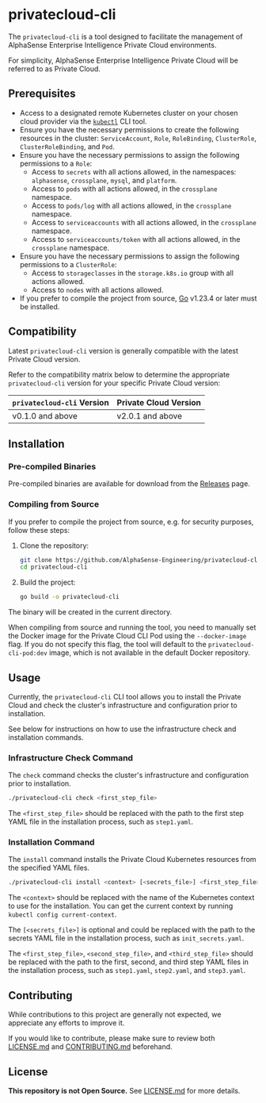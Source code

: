 # privatecloud-cli

The `privatecloud-cli` is a tool designed to facilitate the management of AlphaSense Enterprise Intelligence Private Cloud environments.

For simplicity, AlphaSense Enterprise Intelligence Private Cloud will be referred to as Private Cloud.

## Prerequisites

- Access to a designated remote Kubernetes cluster on your chosen cloud provider via the [`kubectl`](https://kubernetes.io/docs/reference/kubectl) CLI tool.
- Ensure you have the necessary permissions to create the following resources in the cluster:
  `ServiceAccount`, `Role`, `RoleBinding`, `ClusterRole`, `ClusterRoleBinding`, and `Pod`.
- Ensure you have the necessary permissions to assign the following permissions to a `Role`:
  - Access to `secrets` with all actions allowed, in the namespaces: `alphasense`, `crossplane`, `mysql`, and `platform`.
  - Access to `pods` with all actions allowed, in the `crossplane` namespace.
  - Access to `pods/log` with all actions allowed, in the `crossplane` namespace.
  - Access to `serviceaccounts` with all actions allowed, in the `crossplane` namespace.
  - Access to `serviceaccounts/token` with all actions allowed, in the `crossplane` namespace.
- Ensure you have the necessary permissions to assign the following permissions to a `ClusterRole`:
  - Access to `storageclasses` in the `storage.k8s.io` group with all actions allowed.
  - Access to `nodes` with all actions allowed.
- If you prefer to compile the project from source, [Go](https://go.dev) v1.23.4 or later must be installed.

## Compatibility

Latest `privatecloud-cli` version is generally compatible with the latest Private Cloud version.

Refer to the compatibility matrix below to determine the appropriate `privatecloud-cli` version for your specific Private Cloud version:

| `privatecloud-cli` Version | Private Cloud Version |
|----------------------------|-----------------------|
| v0.1.0 and above           | v2.0.1 and above      |

## Installation

### Pre-compiled Binaries

Pre-compiled binaries are available for download from the [Releases](https://github.com/AlphaSense-Engineering/privatecloud-cli/releases) page.

### Compiling from Source

If you prefer to compile the project from source, e.g. for security purposes, follow these steps:

1. Clone the repository:

    ```bash
    git clone https://github.com/AlphaSense-Engineering/privatecloud-cli.git
    cd privatecloud-cli
    ```

2. Build the project:

    ```bash
    go build -o privatecloud-cli
    ```

The binary will be created in the current directory.

When compiling from source and running the tool, you need to manually set the Docker image for the Private Cloud CLI Pod using the `--docker-image` flag.
If you do not specify this flag, the tool will default to the `privatecloud-cli-pod:dev` image, which is not available in the default Docker repository.

## Usage

Currently, the `privatecloud-cli` CLI tool allows you to install the Private Cloud and check the cluster's infrastructure and configuration prior to
installation.

See below for instructions on how to use the infrastructure check and installation commands.

### Infrastructure Check Command

The `check` command checks the cluster's infrastructure and configuration prior to installation.

```bash
./privatecloud-cli check <first_step_file>
```

The `<first_step_file>` should be replaced with the path to the first step YAML file in the installation process, such as `step1.yaml`.

### Installation Command

The `install` command installs the Private Cloud Kubernetes resources from the specified YAML files.

```bash
./privatecloud-cli install <context> [<secrets_file>] <first_step_file> <second_step_file> <third_step_file>
```

The `<context>` should be replaced with the name of the Kubernetes context to use for the installation. You can get the current context by running
`kubectl config current-context`.

The `[<secrets_file>]` is optional and could be replaced with the path to the secrets YAML file in the installation process, such as `init_secrets.yaml`.

The `<first_step_file>`, `<second_step_file>`, and `<third_step_file>` should be replaced with the path to the first, second, and third step YAML files in the
installation process, such as `step1.yaml`, `step2.yaml`, and `step3.yaml`.

## Contributing

While contributions to this project are generally not expected, we appreciate any efforts to improve it.

If you would like to contribute, please make sure to review both
[LICENSE.md](https://github.com/AlphaSense-Engineering/privatecloud-cli/blob/main/LICENSE.md) and
[CONTRIBUTING.md](https://github.com/AlphaSense-Engineering/privatecloud-cli/blob/main/CONTRIBUTING.md) beforehand.

## License

**This repository is not Open Source.** See [LICENSE.md](https://github.com/AlphaSense-Engineering/privatecloud-cli/blob/main/LICENSE.md)
for more details.

